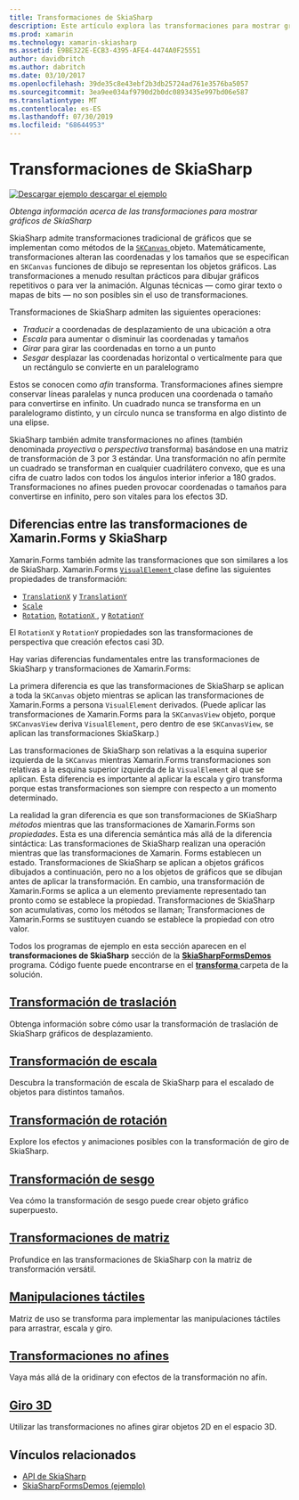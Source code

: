 ```yaml
---
title: Transformaciones de SkiaSharp
description: Este artículo explora las transformaciones para mostrar gráficos de SkiaSharp en Xamarin.Forms y esto muestra con código de ejemplo.
ms.prod: xamarin
ms.technology: xamarin-skiasharp
ms.assetid: E9BE322E-ECB3-4395-AFE4-4474A0F25551
author: davidbritch
ms.author: dabritch
ms.date: 03/10/2017
ms.openlocfilehash: 39de35c8e43ebf2b3db25724ad761e3576ba5057
ms.sourcegitcommit: 3ea9ee034af9790d2b0dc0893435e997bd06e587
ms.translationtype: MT
ms.contentlocale: es-ES
ms.lasthandoff: 07/30/2019
ms.locfileid: "68644953"
---
```

# <a name="skiasharp-transforms"></a>Transformaciones de SkiaSharp

[![Descargar ejemplo](~/media/shared/download.png) descargar el ejemplo](https://docs.microsoft.com/samples/xamarin/xamarin-forms-samples/skiasharpforms-demos)

_Obtenga información acerca de las transformaciones para mostrar gráficos de SkiaSharp_

SkiaSharp admite transformaciones tradicional de gráficos que se implementan como métodos de la [ `SKCanvas` ](xref:SkiaSharp.SKCanvas) objeto. Matemáticamente, transformaciones alteran las coordenadas y los tamaños que se especifican en `SKCanvas` funciones de dibujo se representan los objetos gráficos. Las transformaciones a menudo resultan prácticos para dibujar gráficos repetitivos o para ver la animación. Algunas técnicas &mdash; como girar texto o mapas de bits &mdash; no son posibles sin el uso de transformaciones.

Transformaciones de SkiaSharp admiten las siguientes operaciones:

- *Traducir* a coordenadas de desplazamiento de una ubicación a otra
- *Escala* para aumentar o disminuir las coordenadas y tamaños
- *Girar* para girar las coordenadas en torno a un punto
- *Sesgar* desplazar las coordenadas horizontal o verticalmente para que un rectángulo se convierte en un paralelogramo

Estos se conocen como *afín* transforma. Transformaciones afines siempre conservar líneas paralelas y nunca producen una coordenada o tamaño para convertirse en infinito. Un cuadrado nunca se transforma en un paralelogramo distinto, y un círculo nunca se transforma en algo distinto de una elipse.

SkiaSharp también admite transformaciones no afines (también denominada *proyectiva* o *perspectiva* transforma) basándose en una matriz de transformación de 3 por 3 estándar. Una transformación no afín permite un cuadrado se transforman en cualquier cuadrilátero convexo, que es una cifra de cuatro lados con todos los ángulos interior inferior a 180 grados. Transformaciones no afines pueden provocar coordenadas o tamaños para convertirse en infinito, pero son vitales para los efectos 3D.

## <a name="differences-between-skiasharp-and-xamarinforms-transforms"></a>Diferencias entre las transformaciones de Xamarin.Forms y SkiaSharp

Xamarin.Forms también admite las transformaciones que son similares a los de SkiaSharp. Xamarin.Forms [ `VisualElement` ](xref:Xamarin.Forms.VisualElement) clase define las siguientes propiedades de transformación:

- [`TranslationX`](xref:Xamarin.Forms.VisualElement.TranslationX) y [`TranslationY`](xref:Xamarin.Forms.VisualElement.TranslationY)
- [`Scale`](xref:Xamarin.Forms.VisualElement.Scale)
- [`Rotation`](xref:Xamarin.Forms.VisualElement.Rotation), [ `RotationX` ](xref:Xamarin.Forms.VisualElement.RotationX), y [`RotationY`](xref:Xamarin.Forms.VisualElement.RotationY)

El `RotationX` y `RotationY` propiedades son las transformaciones de perspectiva que creación efectos casi 3D.

Hay varias diferencias fundamentales entre las transformaciones de SkiaSharp y transformaciones de Xamarin.Forms:

La primera diferencia es que las transformaciones de SkiaSharp se aplican a toda la `SKCanvas` objeto mientras se aplican las transformaciones de Xamarin.Forms a persona `VisualElement` derivados. (Puede aplicar las transformaciones de Xamarin.Forms para la `SKCanvasView` objeto, porque `SKCanvasView` deriva `VisualElement`, pero dentro de ese `SKCanvasView`, se aplican las transformaciones SkiaSkarp.)

Las transformaciones de SkiaSharp son relativas a la esquina superior izquierda de la `SKCanvas` mientras Xamarin.Forms transformaciones son relativas a la esquina superior izquierda de la `VisualElement` al que se aplican. Esta diferencia es importante al aplicar la escala y giro transforma porque estas transformaciones son siempre con respecto a un momento determinado.

La realidad la gran diferencia es que son transformaciones de SKiaSharp *métodos* mientras que las transformaciones de Xamarin.Forms son *propiedades*. Esta es una diferencia semántica más allá de la diferencia sintáctica: Las transformaciones de SkiaSharp realizan una operación mientras que las transformaciones de Xamarin. Forms establecen un estado. Transformaciones de SkiaSharp se aplican a objetos gráficos dibujados a continuación, pero no a los objetos de gráficos que se dibujan antes de aplicar la transformación. En cambio, una transformación de Xamarin.Forms se aplica a un elemento previamente representado tan pronto como se establece la propiedad. Transformaciones de SkiaSharp son acumulativas, como los métodos se llaman; Transformaciones de Xamarin.Forms se sustituyen cuando se establece la propiedad con otro valor.

Todos los programas de ejemplo en esta sección aparecen en el **transformaciones de SkiaSharp** sección de la [ **SkiaSharpFormsDemos** ](https://docs.microsoft.com/samples/xamarin/xamarin-forms-samples/skiasharpforms-demos) programa. Código fuente puede encontrarse en el [ **transforma** ](https://github.com/xamarin/xamarin-forms-samples/tree/master/SkiaSharpForms/Demos/Demos/SkiaSharpFormsDemos/Transforms) carpeta de la solución.

## <a name="the-translate-transformtranslatemd"></a>[Transformación de traslación](translate.md)

Obtenga información sobre cómo usar la transformación de traslación de SkiaSharp gráficos de desplazamiento.

## <a name="the-scale-transformscalemd"></a>[Transformación de escala](scale.md)

Descubra la transformación de escala de SkiaSharp para el escalado de objetos para distintos tamaños.

## <a name="the-rotate-transformrotatemd"></a>[Transformación de rotación](rotate.md)

Explore los efectos y animaciones posibles con la transformación de giro de SkiaSharp.

## <a name="the-skew-transformskewmd"></a>[Transformación de sesgo](skew.md)

Vea cómo la transformación de sesgo puede crear objeto gráfico superpuesto.

## <a name="matrix-transformsmatrixmd"></a>[Transformaciones de matriz](matrix.md)

Profundice en las transformaciones de SkiaSharp con la matriz de transformación versátil.

## <a name="touch-manipulationstouchmd"></a>[Manipulaciones táctiles](touch.md)

Matriz de uso se transforma para implementar las manipulaciones táctiles para arrastrar, escala y giro.

## <a name="non-affine-transformsnon-affinemd"></a>[Transformaciones no afines](non-affine.md)

Vaya más allá de la oridinary con efectos de la transformación no afín.

## <a name="3d-rotation3d-rotationmd"></a>[Giro 3D](3d-rotation.md)

Utilizar las transformaciones no afines girar objetos 2D en el espacio 3D.


## <a name="related-links"></a>Vínculos relacionados

- [API de SkiaSharp](https://docs.microsoft.com/dotnet/api/skiasharp)
- [SkiaSharpFormsDemos (ejemplo)](https://docs.microsoft.com/samples/xamarin/xamarin-forms-samples/skiasharpforms-demos)
